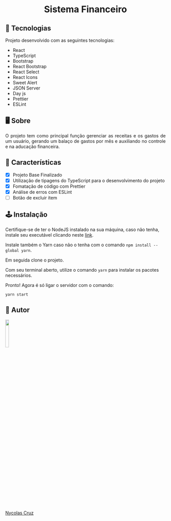 <h1 align="center">Sistema Financeiro</h1>

## 🚀 Tecnologias

<p>Projeto desenvolvido com as seguintes tecnologias:</p>

- React
- TypeScript
- Bootstrap
- React Bootstrap
- React Select
- React Icons
- Sweet Alert
- JSON Server
- Day js
- Prettier
- ESLint

## 🖥️ Sobre

<p align="justify">O projeto tem como principal função gerenciar as receitas e os gastos de um usuário, gerando um balaço de gastos por mês e auxiliando no controle e  na aducação financeira.</p>

## 🔧 Características

- [x] Projeto Base Finalizado
- [x] Utilização de tipagens do TypeScript para o desenvolvimento do projeto
- [x] Fomatação de código com Prettier
- [x] Análise de erros com ESLint
- [ ] Botão de excluir item

## 🕹️ Instalação

Certifique-se de ter o NodeJS instalado na sua máquina, caso não tenha, instale seu executável clicando neste <a href="https://nodejs.org/pt-br/download/">link</a>.

Instale também o Yarn caso não o tenha com o comando ````npm install --global yarn````.

Em seguida clone o projeto.

Com seu terminal aberto, utilize o comando ````yarn```` para instalar os pacotes necessários.

Pronto! Agora é só ligar o servidor com o comando:
````
yarn start
````

## 🐧 Autor

<a href="https://github.com/NycolasCruz">
    <img src="https://github.com/NycolasCruz.png"  width="15%">
    <p>Nycolas Cruz</p>
</a>
